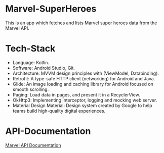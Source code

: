 # Marvel-SuperHeroes
This is an app which fetches and lists Marvel super heroes data from the Marvel API.

# Tech-Stack 

* Language: Kotlin.
* Software: Android Studio, Git.
* Architecture: MVVM design principles with (ViewModel, Databinding).
* Retrofit: A type-safe HTTP client (networking) for Android and Java.
* Glide: An image loading and caching library for Android focused on smooth scrolling.
* Paging: Load data in pages, and present it in a RecyclerView.
* OkHttp3: Implementing interceptor, logging and mocking web server.
* Material Design Material: Design system created by Google to help teams build high-quality digital experiences.

# API-Documentation
[Marvel API Documentation](https://developer.marvel.com/documentation/getting_started)
